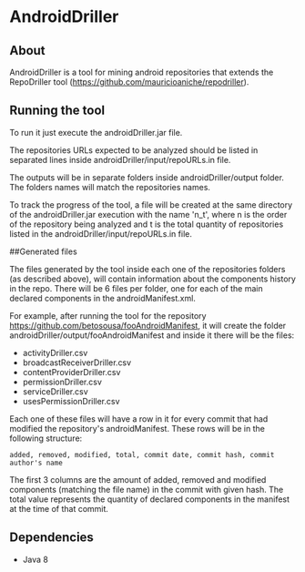 # AndroidDriller

## About

AndroidDriller is a tool for mining android repositories that extends the RepoDriller tool (https://github.com/mauricioaniche/repodriller).


## Running the tool

To run it just execute the androidDriller.jar file.

The repositories URLs expected to be analyzed should be listed in separated lines inside androidDriller/input/repoURLs.in file.

The outputs will be in separate folders inside androidDriller/output folder. The folders names will match the repositories names.

To track the progress of the tool, a file will be created at the same directory of the androidDriller.jar execution with the  name 'n_t', where n is the order of the repository being analyzed and t is the total quantity of repositories listed in the androidDriller/input/repoURLs.in file.

##Generated files

The files generated by the tool inside each one of the repositories folders (as described above), will contain information about the components history in the repo. There will be 6 files per folder, one for each of the main declared components in the androidManifest.xml.

For example, after running the tool for the repository https://github.com/betosousa/fooAndroidManifest, it will create the folder androidDriller/output/fooAndroidManifest and inside it there will be the files: 

* activityDriller.csv
* broadcastReceiverDriller.csv
* contentProviderDriller.csv
* permissionDriller.csv
* serviceDriller.csv
* usesPermissionDriller.csv

Each one of these files will have a row in it for every commit that had modified the repository's androidManifest. These rows will be in the following structure:

	added, removed, modified, total, commit date, commit hash, commit author's name

The first 3 columns are the amount of added, removed and modified components (matching the file name) in the commit with given hash. The total value represents the quantity of declared components in the manifest at the time of that commit.
     


## Dependencies

* Java 8
 
